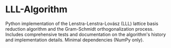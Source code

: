 # LLL-Algorithm
Python implementation of the Lenstra-Lenstra-Lovász (LLL) lattice basis reduction algorithm and the Gram-Schmidt orthogonalization process. Includes comprehensive tests and documentation on the algorithm's history and implementation details. Minimal dependencies (NumPy only).
